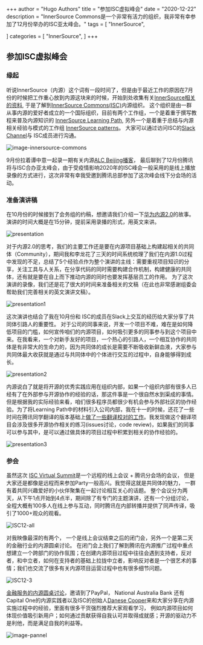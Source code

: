 +++
author = "Hugo Authors"
title = "参加ISC虚拟峰会"
date = "2020-12-22"
description = "InnerSource Commons是一个非常有活力的组织，我非常有幸参加了12月份举办的ISC亚太峰会。"
tags = [
    "InnerSource",
 
]
categories = [
    "InnerSource",
]
+++

## 参加ISC虚拟峰会
### 缘起
听说InnerSource（内源）这个词有一段时间了，但是由于最近工作的原因在7月份的时候把工作重心放到内源这块来的时候，开始到处收集有关[InnerSource相关的资料](https://willemjiang.github.io/innersource/2020/09/09/InnerSourceResource.html), 于是了解到[InnerSource Commons(ISC)](http://innersourcecommons.org/)内源组织。 这个组织是由一群从事内源的爱好者成立的一个国际组织，目前有两个工作组，一个是着重于撰写教程来普及内源知识的 [InnerSource Learning Path](http://innersourcecommons.org/resources/learningpath/), 另外一个是着重于总结与内源相关经验与模式的工作组 [InnerSource patterns](https://www.youtube.com/playlist?list=PLCH-i0B0otNSiHdPkI1AJ86ajzNaH3wnH)。 大家可以通过访问ISC的[Slack Channel](https://innersourcecommons-inviter.herokuapp.com/)与 ISC成员进行沟通。

![image-innersource-commons](/images/ISC12/image-innersource-commons.png)

9月份拉着谭中意一起录一期有关内源[ALC Beijing播客](https://alc-beijing.github.io/alc-site/post/podcast/episode-5-inner-source/)， 最后聊到了12月份腾讯将与ISC合办亚太峰会，由于受疫情影响2020年的ISC峰会一般采用的是线上播放录像的方式进行，这次非常有幸我受邀到腾讯总部参加了这次峰会线下分会场的活动。

### 准备演讲稿
在10月份的时候接到了会务组的约稿，想邀请我们介绍一下[华为内源2.0](https://www.youtube.com/watch?v=K8pU4H29ORk&list=PLCH-i0B0otNSA4KltJHgcQB6450VI-8pG&index=18)的故事。 演讲的时间大概是在15分钟，提前采用录播的形式，用英文来讲。

![presentation](/images/ISC12/image-presentation.png)

对于内源2.0的思考，我们的主要工作还是要在内源项目基础上构建起相关的共同体（Community），期间我和李龙花了三天的时间系统梳理了我们在内源1.0过程中发现的不足，总结了5个经验点作为整个演讲的主线：需要重视项目知识的分享，关注工具与人关系，在分享代码的同时需要构建合作机制，构建健康的共同体，还有就是要在自上而下推动内源的同时也要发挥基层员工的作用。 为了这次演讲的录像，我们还是花了很大的时间来准备相关的文稿（在此也非常感谢组委会帮助我们完善相关的英文演讲文稿）。

![presentation1](/images/ISC12/image-presentation1.png)

这次演讲也结合了我在10月份和 ISC的成员在Slack上交互的经历给大家分享了共同体引路人的重要性。 对于公司的同事来说，开发一个项目不难，难在是如何降低项目的门槛，如何宣传咱们的内源项目，如何吸引更多的同事参与到这个项目中来。在我看来，一个对新手友好的项目，一个热心的引路人，一个相互协作的共同体是有非常大的生命力的，因为共同体的成长是需要不断吸收新鲜血液，大家参与共同体最大收获就是通过与共同体中的个体进行交互的过程中，自身能够得到成长。

![presentation2](/images/ISC12/image_presentation2.png)

内源说白了就是将开源的优秀实践应用在组织内部，如果一个组织内部有很多人已经有了在外部参与开源协作的经验的话，那这件事是一个很自然水到渠成的事情。但是根据我的实际经验来看，咱们很多程序员都很少有机会参与外部社区的协作经验。为了将Learning Path中的材料引入公司内部，我在十一的时候，还花了一些时间在腾讯同学翻译的版本基础上[做了一些翻译校对的工作](https://github.com/InnerSourceCommons/InnerSourceLearningPath/pulls?q=is%3Apr+is%3Aclosed+author%3AWillemJiang+)。我发现做这个翻译项目会涉及很多开源协作相关的练习(issues讨论，code review)，如果我们的同事可以参与其中，是可以通过做具体的项目过程中积累到相关的协作经验的。

![presentation3](/images/ISC12/image-presentation3.png)


### 参会
虽然这次 [ISC Virtual Summit](https://www.youtube.com/watch?v=TA82AFyIaUA&list=PLCH-i0B0otNSA4KltJHgcQB6450VI-8pG1)是一个远程的线上会议 + 腾讯分会场的会议， 但是大家还是都像是远程而来参加Party一般高兴。我觉得这就是共同体的魅力， 一群有着共同兴趣爱好的小伙伴聚集在一起讨论相互关心的话题。 整个会议分为两天，从下午1点开始到4点半，期间除了有专门的主题演讲，还有一个分组讨论，全程大概有100多人在线上参与互动，同时腾讯在内部转播并提供了同声传译，吸引了1000+观众的观看。

![ISC12-all](/images/ISC12/image_ISC12-all.jpeg)

对我映像最深的有两个， 一个是线上会议结束之后的闭门会，另外一个是第二天的金融行业的内源圆桌讨论。
在闭门会上我们了解到腾讯在内源推广过程中重点想建立一个跨部门的协作氛围；在创建内源项目过程中往往会遇到支持者，反对者，和中立者，如何在支持者的基础上拉拢中立者，影响反对者是一个很艺术的事情；我们也交流了很多有关内源项目运营过程中也有很多细节问题。

![ISC12-3](/images/ISC12/image_ISC12-3.jpeg)

[金融服务的内源圆桌讨论](https://www.youtube.com/watch?v=a2BEAyIngWg)，邀请到了PayPal， National Australia Bank 还有 Capital One的内源实践者以及ISC的创始人[Danese Cooper](https://www.linkedin.com/in/danesecooper/)来和大家分享在内源实施过程中的经验，里面有很多干货强烈推荐大家观看学习， 例如内源项目如何体现价值吸引新用户；如何通过贡献获得自我认可并取得成就感；开源的驱动力不是利他，而是满足自我的利益等。

![image-pannel](/images/ISC12/image_pannel.png)

